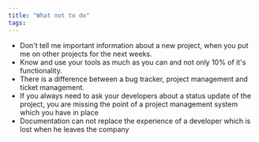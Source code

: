 ```yaml
---
title: "What not to do"
tags: 
---
```


<ul>
	<li>Don't tell me important information about a new project, when you put me on other projects for the next weeks.</li>
	<li>Know and use your tools as much as you can and not only 10% of it's functionality.</li>
	<li>There is a difference between a bug tracker, project management and ticket management.</li>
	<li>If you always need to ask your developers about a status update of the project, you are missing the point of a project management system which you have in place</li>
	<li>Documentation can not replace the experience of a developer which is lost when he leaves the company</li>
</ul>